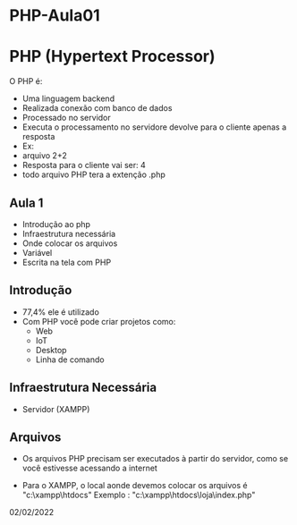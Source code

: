 # PHP-Aula01
 # PHP (Hypertext Processor)
 O PHP é:
- Uma linguagem backend
- Realizada conexão com banco de dados 
- Processado no servidor
- Executa o processamento no servidore devolve para o cliente apenas a resposta
- Ex:
 - arquivo 2+2
 - Resposta para o cliente vai ser: 4
 - todo arquivo PHP tera a extenção .php

## Aula 1
- Introdução ao php
- Infraestrutura necessária
- Onde colocar os arquivos
- Variável
- Escrita na tela com PHP

## Introdução 
- 77,4% ele é utilizado
- Com PHP você pode criar projetos como:
  - Web
  - IoT
  - Desktop
  - Linha de comando

## Infraestrutura Necessária
- Servidor (XAMPP)

## Arquivos
- Os arquivos PHP precisam ser executados à partir do servidor,
 como se você estivesse acessando a internet

- Para o XAMPP, o local aonde devemos colocar os arquivos é "c:\xampp\htdocs"
Exemplo : "c:\xampp\htdocs\loja\index.php"
  



 02/02/2022
 

